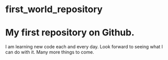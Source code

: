 # first_world_repository
<h1>My first repository on Github.</h1>
I am learning new code each and every day.  Look forward to seeing what I can do with it.
Many more things to come.
